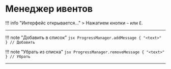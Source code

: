 # Менеджер ивентов

!!! info "Интерфейс открывается..."
	> Нажатием кнопки `~` или `Ё`.

---

!!! note "Добавить в список"
	```jsx
	ProgressManager.addMessage { "<text>" } // Добавить
	```

!!! note "Убрать из списка"
	```jsx
	ProgressManager.removeMessage { "<text>" } // Убрать
	```

---
